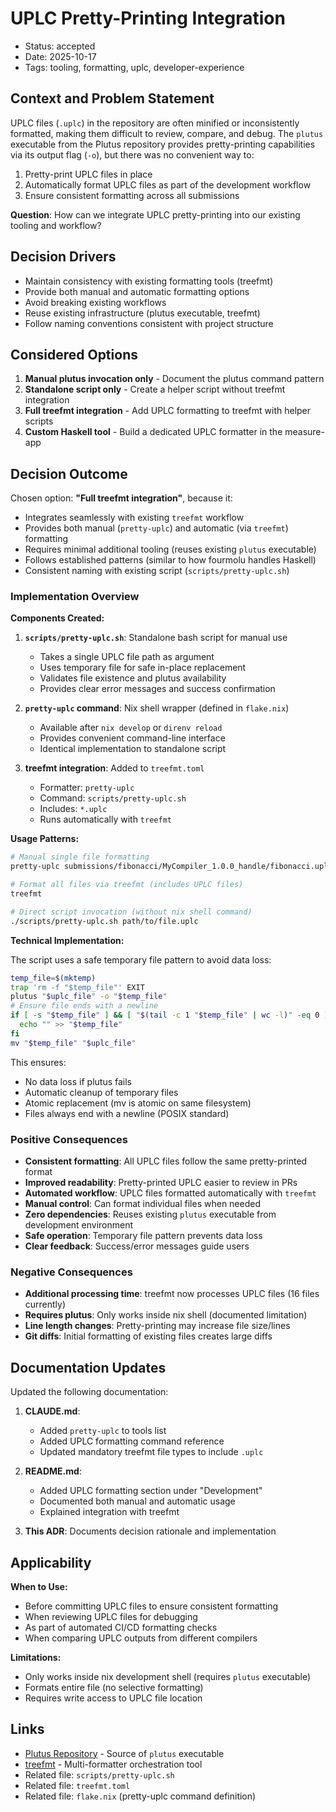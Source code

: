 # UPLC Pretty-Printing Integration

- Status: accepted
- Date: 2025-10-17
- Tags: tooling, formatting, uplc, developer-experience

## Context and Problem Statement

UPLC files (`.uplc`) in the repository are often minified or inconsistently formatted, making them difficult to review, compare, and debug. The `plutus` executable from the Plutus repository provides pretty-printing capabilities via its output flag (`-o`), but there was no convenient way to:

1. Pretty-print UPLC files in place
2. Automatically format UPLC files as part of the development workflow
3. Ensure consistent formatting across all submissions

**Question**: How can we integrate UPLC pretty-printing into our existing tooling and workflow?

## Decision Drivers

- Maintain consistency with existing formatting tools (treefmt)
- Provide both manual and automatic formatting options
- Avoid breaking existing workflows
- Reuse existing infrastructure (plutus executable, treefmt)
- Follow naming conventions consistent with project structure

## Considered Options

1. **Manual plutus invocation only** - Document the plutus command pattern
2. **Standalone script only** - Create a helper script without treefmt integration
3. **Full treefmt integration** - Add UPLC formatting to treefmt with helper scripts
4. **Custom Haskell tool** - Build a dedicated UPLC formatter in the measure-app

## Decision Outcome

Chosen option: **"Full treefmt integration"**, because it:

- Integrates seamlessly with existing `treefmt` workflow
- Provides both manual (`pretty-uplc`) and automatic (via `treefmt`) formatting
- Requires minimal additional tooling (reuses existing `plutus` executable)
- Follows established patterns (similar to how fourmolu handles Haskell)
- Consistent naming with existing script (`scripts/pretty-uplc.sh`)

### Implementation Overview

**Components Created:**

1. **`scripts/pretty-uplc.sh`**: Standalone bash script for manual use
   - Takes a single UPLC file path as argument
   - Uses temporary file for safe in-place replacement
   - Validates file existence and plutus availability
   - Provides clear error messages and success confirmation

2. **`pretty-uplc` command**: Nix shell wrapper (defined in `flake.nix`)
   - Available after `nix develop` or `direnv reload`
   - Provides convenient command-line interface
   - Identical implementation to standalone script

3. **treefmt integration**: Added to `treefmt.toml`
   - Formatter: `pretty-uplc`
   - Command: `scripts/pretty-uplc.sh`
   - Includes: `*.uplc`
   - Runs automatically with `treefmt`

**Usage Patterns:**

```bash
# Manual single file formatting
pretty-uplc submissions/fibonacci/MyCompiler_1.0.0_handle/fibonacci.uplc

# Format all files via treefmt (includes UPLC files)
treefmt

# Direct script invocation (without nix shell command)
./scripts/pretty-uplc.sh path/to/file.uplc
```

**Technical Implementation:**

The script uses a safe temporary file pattern to avoid data loss:

```bash
temp_file=$(mktemp)
trap 'rm -f "$temp_file"' EXIT
plutus "$uplc_file" -o "$temp_file"
# Ensure file ends with a newline
if [ -s "$temp_file" ] && [ "$(tail -c 1 "$temp_file" | wc -l)" -eq 0 ]; then
  echo "" >> "$temp_file"
fi
mv "$temp_file" "$uplc_file"
```

This ensures:

- No data loss if plutus fails
- Automatic cleanup of temporary files
- Atomic replacement (mv is atomic on same filesystem)
- Files always end with a newline (POSIX standard)

### Positive Consequences

- **Consistent formatting**: All UPLC files follow the same pretty-printed format
- **Improved readability**: Pretty-printed UPLC easier to review in PRs
- **Automated workflow**: UPLC files formatted automatically with `treefmt`
- **Manual control**: Can format individual files when needed
- **Zero dependencies**: Reuses existing `plutus` executable from development environment
- **Safe operation**: Temporary file pattern prevents data loss
- **Clear feedback**: Success/error messages guide users

### Negative Consequences

- **Additional processing time**: treefmt now processes UPLC files (16 files currently)
- **Requires plutus**: Only works inside nix shell (documented limitation)
- **Line length changes**: Pretty-printing may increase file size/lines
- **Git diffs**: Initial formatting of existing files creates large diffs

## Documentation Updates

Updated the following documentation:

1. **CLAUDE.md**:
   - Added `pretty-uplc` to tools list
   - Added UPLC formatting command reference
   - Updated mandatory treefmt file types to include `.uplc`

2. **README.md**:
   - Added UPLC formatting section under "Development"
   - Documented both manual and automatic usage
   - Explained integration with treefmt

3. **This ADR**: Documents decision rationale and implementation

## Applicability

**When to Use:**

- Before committing UPLC files to ensure consistent formatting
- When reviewing UPLC files for debugging
- As part of automated CI/CD formatting checks
- When comparing UPLC outputs from different compilers

**Limitations:**

- Only works inside nix development shell (requires `plutus` executable)
- Formats entire file (no selective formatting)
- Requires write access to UPLC file location

## Links

- [Plutus Repository](https://github.com/IntersectMBO/plutus) - Source of `plutus` executable
- [treefmt](https://treefmt.com/) - Multi-formatter orchestration tool
- Related file: `scripts/pretty-uplc.sh`
- Related file: `treefmt.toml`
- Related file: `flake.nix` (pretty-uplc command definition)
